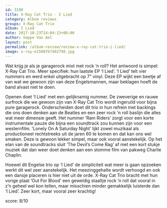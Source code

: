 ```yaml
---
id: 3198
title: X-Ray Cat Trio - I Lied
category: Album reviews
groups: X-Ray Cat Trio
album: I Lied
date: 2017-10-23T14:04:13+00:00
author: Seppe Van Ael
layout: post
permalink: /album-review/review-x-ray-cat-trio-i-lied/
image: x-ray-e1508767402798.jpg
---
```

Wat krijg je als je garagerock mixt met rock ‘n roll? Het antwoord is simpel: X-Ray Cat Trio. Meer specifiek: hun laatste EP ‘I Lied’. ‘I Lied’ telt vier nummers en werd enkel uitgebracht op 7” vinyl. Deze EP wijkt een beetje af van wat we gewoon zijn van deze Engelsmannen, maar beklagen hoeft de band alvast niet te doen.

Openen doet ‘I Lied’ met een gelijknamig nummer. De zweverige en rauwe surfrock die we gewoon zijn van X-Ray Cat Trio wordt ingeruild voor bijna pure garagerock. Onderscheiden doet dit trio in hun refrein met backings die ons doen denken aan de Beatles en een zeer rock ‘n roll baslijn die alles wat meer dimensie geeft. Het nummer ‘Ram Riders’ zorgt voor een korte instrumentale pauze die bijna een soundtrack zou kunnen zijn voor een westernfilm. ‘Lonely On A Saturday Night’ lijkt zowel muzikaal als productioneel rechtstreeks uit de jaren 60 te komen en dat kan ons wel smaken. Deze is gewoon lekker simpel, maar ook vooral aanstekelijk. Op het elan van de soundtracks sluit ‘The Devil’s Come Rag’ af met een kort stukje muziek dat dan weer doet denken aan een stomme film van pakweg Charlie Chaplin.

Hoewel dit Engelse trio op ‘I Lied’ de simpliciteit wat meer is gaan opzoeken werkt dit wel zeer aanstekelijk. Het meezinggehalte wordt verhoogd en ook een dansje placeren is hier niet uit de orde. X-Ray Cat Trio bracht met hun vorige plaat ‘Out For Blood’ een geweldig staaltje rock ’n roll dat vooral in z’n geheel wel kon tellen, maar misschien minder gemakkelijk luisterde dan ‘I Lied’. Zeer kort, maar vooral zeer krachtig!

score: 8/10
